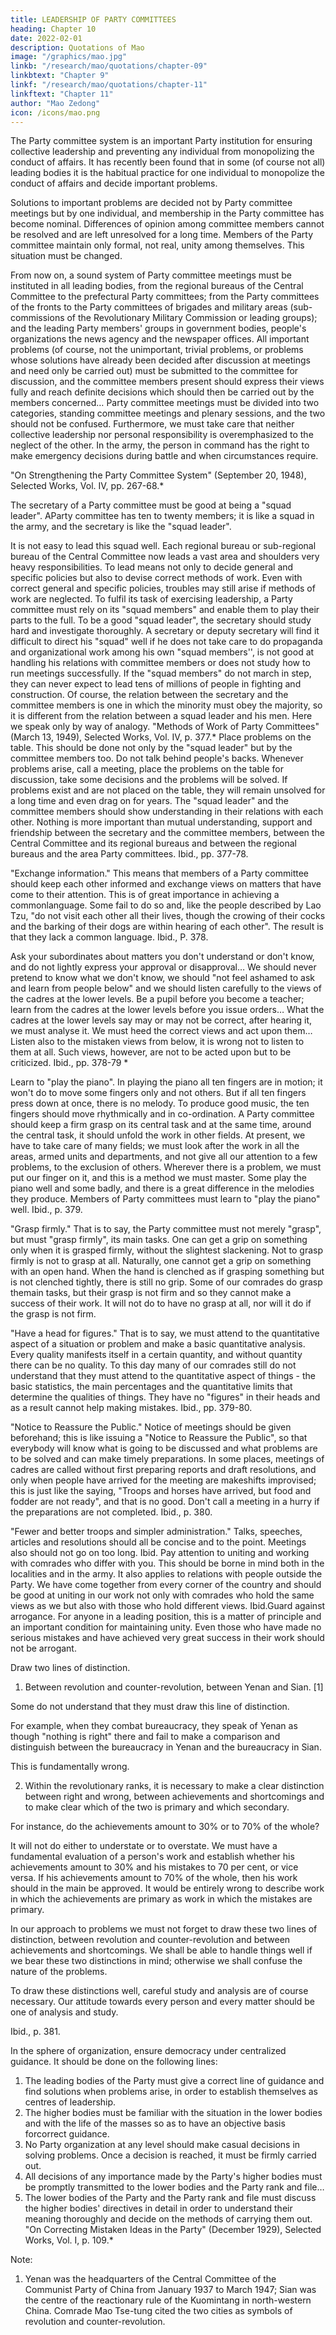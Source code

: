 ```yaml
---
title: LEADERSHIP OF PARTY COMMITTEES
heading: Chapter 10
date: 2022-02-01
description: Quotations of Mao
image: "/graphics/mao.jpg"
linkb: "/research/mao/quotations/chapter-09"
linkbtext: "Chapter 9"
linkf: "/research/mao/quotations/chapter-11"
linkftext: "Chapter 11"
author: "Mao Zedong"
icon: /icons/mao.png
---
```



The Party committee system is an important Party institution for ensuring collective leadership and preventing any individual from monopolizing the conduct of affairs. It has recently been found that in some (of course not all) leading bodies it is the habitual practice for one individual to monopolize the conduct of affairs and decide important problems. 

Solutions to important problems are decided not by Party committee meetings but by one individual, and membership in the Party committee has become nominal. Differences of opinion among committee members cannot be resolved and are left unresolved for a long time. Members of the Party committee maintain only formal, not real, unity among themselves. This situation must be changed. 

From now on, a sound system of Party committee meetings must be instituted in all leading bodies, from the regional bureaus of the Central Committee to the prefectural Party committees; from the Party committees of the fronts to
the Party committees of brigades and military areas (sub-commissions of the
Revolutionary Military Commission or leading groups); and the leading Party
members' groups in government bodies, people's organizations the news
agency and the newspaper offices. All important problems (of course, not the
unimportant, trivial problems, or problems whose solutions have already been
decided after discussion at meetings and need only be carried out) must be
submitted to the committee for discussion, and the committee members
present should express their views fully and reach definite decisions which
should then be carried out by the members concerned… Party committee
meetings must be divided into two categories, standing committee meetings
and plenary sessions, and the two should not be confused. Furthermore, we
must take care that neither collective leadership nor personal responsibility is
overemphasized to the neglect of the other. In the army, the person in
command has the right to make emergency decisions during battle and when
circumstances require.

"On Strengthening the Party Committee System" (September 20, 1948), Selected
Works, Vol. IV, pp. 267-68.*

The secretary of a Party committee must be good at being a "squad leader". AParty committee has ten to twenty members; it is like a squad in the army, and the secretary is like the "squad leader". 

It is not easy to lead this squad well. Each regional bureau or sub-regional bureau of the Central
Committee now leads a vast area and shoulders very heavy responsibilities.
To lead means not only to decide general and specific policies but also to
devise correct methods of work. Even with correct general and specific
policies, troubles may still arise if methods of work are neglected. To fulfil its
task of exercising leadership, a Party committee must rely on its "squad
members" and enable them to play their parts to the full. To be a good "squad
leader", the secretary should study hard and investigate thoroughly. A
secretary or deputy secretary will find it difficult to direct his "squad" well if
he does not take care to do propaganda and organizational work among his
own "squad members'', is not good at handling his relations with committee
members or does not study how to run meetings successfully. If the "squad
members" do not march in step, they can never expect to lead tens of millions
of people in fighting and construction. Of course, the relation between the
secretary and the committee members is one in which the minority must obey
the majority, so it is different from the relation between a squad leader and
his men. Here we speak only by way of analogy.
"Methods of Work of Party Committees" (March 13, 1949), Selected Works, Vol. IV,
p. 377.*
Place problems on the table. This should be done not only by the "squad
leader" but by the committee members too. Do not talk behind people's
backs. Whenever problems arise, call a meeting, place the problems on the
table for discussion, take some decisions and the problems will be solved. If
problems exist and are not placed on the table, they will remain unsolved for
a long time and even drag on for years. The "squad leader" and the committee
members should show understanding in their relations with each other.
Nothing is more important than mutual understanding, support and friendship
between the secretary and the committee members, between the Central
Committee and its regional bureaus and between the regional bureaus and the
area Party committees.
Ibid., pp. 377-78.

"Exchange information." This means that members of a Party committee
should keep each other informed and exchange views on matters that have
come to their attention. This is of great importance in achieving a commonlanguage. Some fail to do so and, like the people described by Lao Tzu, "do
not visit each other all their lives, though the crowing of their cocks and the
barking of their dogs are within hearing of each other". The result is that they
lack a common language.
Ibid., P. 378.

Ask your subordinates about matters you don't understand or don't know, and
do not lightly express your approval or disapproval… We should never
pretend to know what we don't know, we should "not feel ashamed to ask and
learn from people below" and we should listen carefully to the views of the
cadres at the lower levels. Be a pupil before you become a teacher; learn from
the cadres at the lower levels before you issue orders… What the cadres at
the lower levels say may or may not be correct, after hearing it, we must
analyse it. We must heed the correct views and act upon them… Listen also
to the mistaken views from below, it is wrong not to listen to them at all.
Such views, however, are not to be acted upon but to be criticized.
Ibid., pp. 378-79 *

Learn to "play the piano". In playing the piano all ten fingers are in motion; it
won't do to move some fingers only and not others. But if all ten fingers press
down at once, there is no melody. To produce good music, the ten fingers
should move rhythmically and in co-ordination. A Party committee should
keep a firm grasp on its central task and at the same time, around the central
task, it should unfold the work in other fields. At present, we have to take
care of many fields; we must look after the work in all the areas, armed units
and departments, and not give all our attention to a few problems, to the
exclusion of others. Wherever there is a problem, we must put our finger on
it, and this is a method we must master. Some play the piano well and some
badly, and there is a great difference in the melodies they produce. Members
of Party committees must learn to "play the piano" well.
Ibid., p. 379.

"Grasp firmly." That is to say, the Party committee must not merely "grasp",
but must "grasp firmly", its main tasks. One can get a grip on something only
when it is grasped firmly, without the slightest slackening. Not to grasp
firmly is not to grasp at all. Naturally, one cannot get a grip on something
with an open hand. When the hand is clenched as if grasping something but is
not clenched tightly, there is still no grip. Some of our comrades do grasp themain tasks, but their grasp is not firm and so they cannot make a success of
their work. It will not do to have no grasp at all, nor will it do if the grasp is
not firm.

"Have a head for figures." That is to say, we must attend to the quantitative
aspect of a situation or problem and make a basic quantitative analysis. Every
quality manifests itself in a certain quantity, and without quantity there can be
no quality. To this day many of our comrades still do not understand that they
must attend to the quantitative aspect of things - the basic statistics, the main
percentages and the quantitative limits that determine the qualities of things.
They have no "figures" in their heads and as a result cannot help making
mistakes.
Ibid., pp. 379-80.

"Notice to Reassure the Public." Notice of meetings should be given
beforehand; this is like issuing a "Notice to Reassure the Public", so that
everybody will know what is going to be discussed and what problems are to
be solved and can make timely preparations. In some places, meetings of
cadres are called without first preparing reports and draft resolutions, and
only when people have arrived for the meeting are makeshifts improvised;
this is just like the saying, "Troops and horses have arrived, but food and
fodder are not ready", and that is no good. Don't call a meeting in a hurry if
the preparations are not completed.
Ibid., p. 380.

"Fewer and better troops and simpler administration." Talks, speeches,
articles and resolutions should all be concise and to the point. Meetings also
should not go on too long.
Ibid.
Pay attention to uniting and working with comrades who differ with you.
This should be borne in mind both in the localities and in the army. It also
applies to relations with people outside the Party. We have come together
from every corner of the country and should be good at uniting in our work
not only with comrades who hold the same views as we but also with those
who hold different views.
Ibid.Guard against arrogance. For anyone in a leading position, this is a matter of
principle and an important condition for maintaining unity. Even those who
have made no serious mistakes and have achieved very great success in their
work should not be arrogant.

Draw two lines of distinction.

1. Between revolution and counter-revolution, between Yenan and Sian. [1] 

Some do not understand that they must draw this line of distinction. 

For example, when they combat bureaucracy, they speak of Yenan as though "nothing is right" there and fail to make a comparison and distinguish between the bureaucracy in Yenan and
the bureaucracy in Sian. 

This is fundamentally wrong. 

2. Within the revolutionary ranks, it is necessary to make a clear distinction between right and wrong, between achievements and shortcomings and to make clear which
of the two is primary and which secondary. 

For instance, do the achievements amount to 30% or to 70% of the whole? 

It will not do either to understate or to overstate. We must have a fundamental evaluation of a
person's work and establish whether his achievements amount to 30% and his mistakes to 70 per cent, or vice versa. If his achievements amount to 70% of the whole, then his work should in the main be approved. It would be entirely wrong to describe work in which the achievements are
primary as work in which the mistakes are primary. 

In our approach to problems we must not forget to draw these two lines of distinction, between
revolution and counter-revolution and between achievements and shortcomings. We shall be able to handle things well if we bear these two distinctions in mind; otherwise we shall confuse the nature of the problems.

To draw these distinctions well, careful study and analysis are of course
necessary. Our attitude towards every person and every matter should be one
of analysis and study.

Ibid., p. 381.

In the sphere of organization, ensure democracy under centralized guidance.
It should be done on the following lines:

1. The leading bodies of the Party must give a correct line of guidance and find solutions when problems arise, in order to establish themselves as centres of leadership.
2. The higher bodies must be familiar with the situation in the lower bodies
and with the life of the masses so as to have an objective basis forcorrect guidance.
3. No Party organization at any level should make casual decisions in
solving problems. Once a decision is reached, it must be firmly carried
out.
4. All decisions of any importance made by the Party's higher bodies must
be promptly transmitted to the lower bodies and the Party rank and
file…
5. The lower bodies of the Party and the Party rank and file must discuss
the higher bodies' directives in detail in order to understand their
meaning thoroughly and decide on the methods of carrying them out.
"On Correcting Mistaken Ideas in the Party" (December 1929), Selected Works, Vol. I,
p. 109.*

Note:
1. Yenan was the headquarters of the Central Committee of the Communist Party of
China from January 1937 to March 1947; Sian was the centre of the reactionary rule
of the Kuomintang in north-western China. Comrade Mao Tse-tung cited the two
cities as symbols of revolution and counter-revolution.

